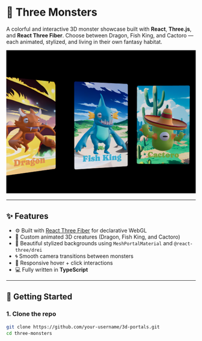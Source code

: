 # 🐉 Three Monsters

A colorful and interactive 3D monster showcase built with **React**, **Three.js**, and **React Three Fiber**. Choose between Dragon, Fish King, and Cactoro — each animated, stylized, and living in their own fantasy habitat.

<div align="center">
  <img src="public/screenshot.png" alt="Three Monsters" width="800"/>
</div>

---

## ✨ Features

- ⚙️ Built with [React Three Fiber](https://github.com/pmndrs/react-three-fiber) for declarative WebGL
- 🎨 Custom animated 3D creatures (Dragon, Fish King, and Cactoro)
- 🌅 Beautiful stylized backgrounds using `MeshPortalMaterial` and `@react-three/drei`
- 🌀 Smooth camera transitions between monsters
- 💫 Responsive hover + click interactions
- 💻 Fully written in **TypeScript**

---

## 🚀 Getting Started

### 1. Clone the repo
```bash
git clone https://github.com/your-username/3d-portals.git
cd three-monsters
